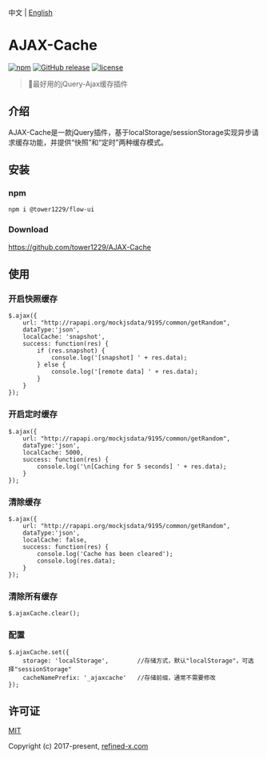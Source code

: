 中文 | [English](README.md)

# AJAX-Cache

[![npm](https://img.shields.io/npm/v/@tower1229/AJAX-Cache.svg)](https://www.npmjs.com/package/@tower1229/AJAX-Cache) [![GitHub release](https://img.shields.io/github/release/tower1229/AJAX-Cache.svg)]() [![license](https://img.shields.io/github/license/tower1229/AJAX-Cache.svg)]()

> :tophat:最好用的jQuery-Ajax缓存插件

## 介绍

AJAX-Cache是一款jQuery插件，基于localStorage/sessionStorage实现异步请求缓存功能，并提供“快照”和“定时”两种缓存模式。

## 安装

### npm

`npm i @tower1229/flow-ui`

### Download

https://github.com/tower1229/AJAX-Cache

## 使用

### 开启快照缓存

```
$.ajax({
    url: "http://rapapi.org/mockjsdata/9195/common/getRandom",
    dataType:'json',
    localCache: 'snapshot',
    success: function(res) {
        if (res.snapshot) {
            console.log('[snapshot] ' + res.data);
        } else {
            console.log('[remote data] ' + res.data);
        }
    }
});
```

### 开启定时缓存

```
$.ajax({
    url: "http://rapapi.org/mockjsdata/9195/common/getRandom",
    dataType:'json',
    localCache: 5000,
    success: function(res) {
        console.log('\n[Caching for 5 seconds] ' + res.data);
    }
});
```

### 清除缓存

```
$.ajax({
    url: "http://rapapi.org/mockjsdata/9195/common/getRandom",
    dataType:'json',
    localCache: false,
    success: function(res) {
    	console.log('Cache has been cleared');
        console.log(res.data);
    }
});
```

### 清除所有缓存

```
$.ajaxCache.clear();
```

### 配置

```
$.ajaxCache.set({
	storage: 'localStorage', 		//存储方式，默认"localStorage"，可选择"sessionStorage"
	cacheNamePrefix: '_ajaxcache'	//存储前缀，通常不需要修改
});
```

## 许可证

[MIT](http://opensource.org/licenses/MIT)

Copyright (c) 2017-present, [refined-x.com](http://refined-x.com)

